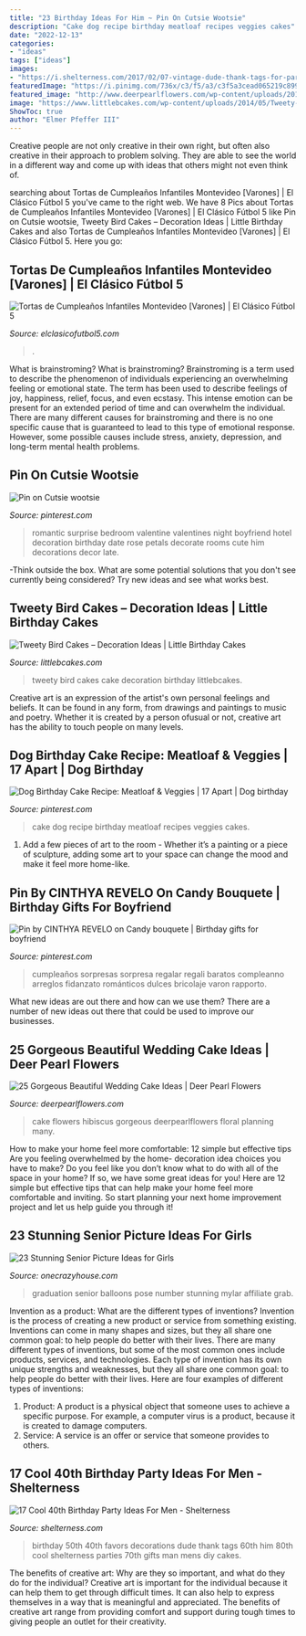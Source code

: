 ```yaml
---
title: "23 Birthday Ideas For Him ~ Pin On Cutsie Wootsie"
description: "Cake dog recipe birthday meatloaf recipes veggies cakes"
date: "2022-12-13"
categories:
- "ideas"
tags: ["ideas"]
images:
- "https://i.shelterness.com/2017/02/07-vintage-dude-thank-tags-for-party-favors.jpg"
featuredImage: "https://i.pinimg.com/736x/c3/f5/a3/c3f5a3cead065219c899b49364153579.jpg"
featured_image: "http://www.deerpearlflowers.com/wp-content/uploads/2015/10/Hibiscus-flowers-wedding-cake.jpg"
image: "https://www.littlebcakes.com/wp-content/uploads/2014/05/Tweety-Bird-Cake-Images.jpg"
ShowToc: true
author: "Elmer Pfeffer III"
---
```



Creative people are not only creative in their own right, but often also creative in their approach to problem solving. They are able to see the world in a different way and come up with ideas that others might not even think of.

	

		
searching about Tortas de Cumpleaños Infantiles Montevideo [Varones] | El Clásico Fútbol 5 you've came to the right web. We have 8 Pics about Tortas de Cumpleaños Infantiles Montevideo [Varones] | El Clásico Fútbol 5 like Pin on Cutsie wootsie, Tweety Bird Cakes – Decoration Ideas | Little Birthday Cakes and also Tortas de Cumpleaños Infantiles Montevideo [Varones] | El Clásico Fútbol 5. Here you go:
		
    
## Tortas De Cumpleaños Infantiles Montevideo [Varones] | El Clásico Fútbol 5

<img loading=lazy src="https://www.elclasicofutbol5.com/wp-content/uploads/2015/04/tortas-futbol-5.jpg" onerror="this.onerror=null;this.src='https://tse4.mm.bing.net/th?id=OIP.OOAbrMxkh7JocVlTaHeLPwHaJ5&amp;pid=15.1';" alt="Tortas de Cumpleaños Infantiles Montevideo [Varones] | El Clásico Fútbol 5">

_Source: elclasicofutbol5.com_

>. 

	

What is brainstroming?
What is brainstroming? Brainstroming is a term used to describe the phenomenon of individuals experiencing an overwhelming feeling or emotional state. The term has been used to describe feelings of joy, happiness, relief, focus, and even ecstasy. This intense emotion can be present for an extended period of time and can overwhelm the individual. There are many different causes for brainstroming and there is no one specific cause that is guaranteed to lead to this type of emotional response. However, some possible causes include stress, anxiety, depression, and long-term mental health problems.

    
## Pin On Cutsie Wootsie

<img loading=lazy src="https://i.pinimg.com/736x/01/6d/ae/016daeeaa809915772ac1ee4c2d09753--surprise-boyfriend-boyfriend-ideas.jpg" onerror="this.onerror=null;this.src='https://tse3.mm.bing.net/th?id=OIP.OiRQZR5VTDgf0_inSWiclgHaJ3&amp;pid=15.1';" alt="Pin on Cutsie wootsie">

_Source: pinterest.com_

>romantic surprise bedroom valentine valentines night boyfriend hotel decoration birthday date rose petals decorate rooms cute him decorations decor late. 

	

-Think outside the box. What are some potential solutions that you don't see currently being considered? Try new ideas and see what works best. 

    
## Tweety Bird Cakes – Decoration Ideas | Little Birthday Cakes

<img loading=lazy src="https://www.littlebcakes.com/wp-content/uploads/2014/05/Tweety-Bird-Cake-Images.jpg" onerror="this.onerror=null;this.src='https://tse4.mm.bing.net/th?id=OIP.r-qZxx7fk23-aputpux_nQHaLN&amp;pid=15.1';" alt="Tweety Bird Cakes – Decoration Ideas | Little Birthday Cakes">

_Source: littlebcakes.com_

>tweety bird cakes cake decoration birthday littlebcakes. 

	

Creative art is an expression of the artist's own personal feelings and beliefs. It can be found in any form, from drawings and paintings to music and poetry. Whether it is created by a person ofusual or not, creative art has the ability to touch people on many levels.

    
## Dog Birthday Cake Recipe: Meatloaf &amp; Veggies | 17 Apart | Dog Birthday

<img loading=lazy src="https://i.pinimg.com/736x/c8/ed/62/c8ed627245f7b3aa9488b37a28cf935b.jpg" onerror="this.onerror=null;this.src='https://tse2.mm.bing.net/th?id=OIP.F91eB9BDOAZZbrJMquYYMQHaJ_&amp;pid=15.1';" alt="Dog Birthday Cake Recipe: Meatloaf &amp; Veggies | 17 Apart | Dog birthday">

_Source: pinterest.com_

>cake dog recipe birthday meatloaf recipes veggies cakes. 

	

1. Add a few pieces of art to the room - Whether it’s a painting or a piece of sculpture, adding some art to your space can change the mood and make it feel more home-like.

    
## Pin By CINTHYA REVELO On Candy Bouquete | Birthday Gifts For Boyfriend

<img loading=lazy src="https://i.pinimg.com/736x/c3/f5/a3/c3f5a3cead065219c899b49364153579.jpg" onerror="this.onerror=null;this.src='https://tse2.mm.bing.net/th?id=OIP.dwQRnbT3oQD-GQ3uZhUT-QHaJ4&amp;pid=15.1';" alt="Pin by CINTHYA REVELO on Candy bouquete | Birthday gifts for boyfriend">

_Source: pinterest.com_

>cumpleaños sorpresas sorpresa regalar regali baratos compleanno arreglos fidanzato románticos dulces bricolaje varon rapporto. 

	

What new ideas are out there and how can we use them?
There are a number of new ideas out there that could be used to improve our businesses.

    
## 25 Gorgeous Beautiful Wedding Cake Ideas | Deer Pearl Flowers

<img loading=lazy src="http://www.deerpearlflowers.com/wp-content/uploads/2015/10/Hibiscus-flowers-wedding-cake.jpg" onerror="this.onerror=null;this.src='https://tse4.mm.bing.net/th?id=OIP.009OE6MHZSbFUxLXVmitqwHaLl&amp;pid=15.1';" alt="25 Gorgeous Beautiful Wedding Cake Ideas | Deer Pearl Flowers">

_Source: deerpearlflowers.com_

>cake flowers hibiscus gorgeous deerpearlflowers floral planning many. 

	

How to make your home feel more comfortable: 12 simple but effective tips
Are you feeling overwhelmed by the home- decoration idea choices you have to make? Do you feel like you don’t know what to do with all of the space in your home? If so, we have some great ideas for you! Here are 12 simple but effective tips that can help make your home feel more comfortable and inviting. So start planning your next home improvement project and let us help guide you through it!

    
## 23 Stunning Senior Picture Ideas For Girls

<img loading=lazy src="https://cdn.onecrazyhouse.com/wp-content/uploads/2016/08/graduation-year-balloons.jpg" onerror="this.onerror=null;this.src='https://tse3.mm.bing.net/th?id=OIP.GsYlh8brqS7vuw8jdkXRsAHaLH&amp;pid=15.1';" alt="23 Stunning Senior Picture Ideas for Girls">

_Source: onecrazyhouse.com_

>graduation senior balloons pose number stunning mylar affiliate grab. 

	

Invention as a product: What are the different types of inventions?
Invention is the process of creating a new product or service from something existing. Inventions can come in many shapes and sizes, but they all share one common goal: to help people do better with their lives. 
There are many different types of inventions, but some of the most common ones include products, services, and technologies. Each type of invention has its own unique strengths and weaknesses, but they all share one common goal: to help people do better with their lives. 
Here are four examples of different types of inventions: 
1) Product: A product is a physical object that someone uses to achieve a specific purpose. For example, a computer virus is a product, because it is created to damage computers. 
2) Service: A service is an offer or service that someone provides to others.

    
## 17 Cool 40th Birthday Party Ideas For Men - Shelterness

<img loading=lazy src="https://i.shelterness.com/2017/02/07-vintage-dude-thank-tags-for-party-favors.jpg" onerror="this.onerror=null;this.src='https://tse3.mm.bing.net/th?id=OIP.Ne2XOytjrLigGekK1BxSpwHaJ4&amp;pid=15.1';" alt="17 Cool 40th Birthday Party Ideas For Men - Shelterness">

_Source: shelterness.com_

>birthday 50th 40th favors decorations dude thank tags 60th him 80th cool shelterness parties 70th gifts man mens diy cakes. 

	

The benefits of creative art: Why are they so important, and what do they do for the individual?
Creative art is important for the individual because it can help them to get through difficult times. It can also help to express themselves in a way that is meaningful and appreciated. The benefits of creative art range from providing comfort and support during tough times to giving people an outlet for their creativity.


